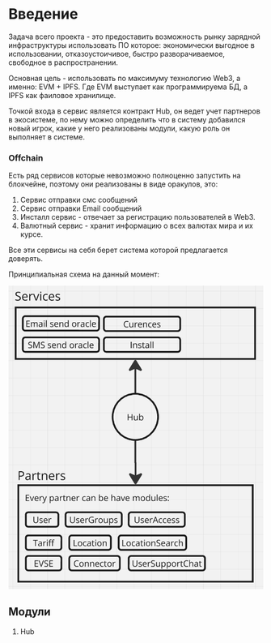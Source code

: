 # Введение

Задача всего проекта - это предоставить возможность рынку зарядной инфраструктуры использовать ПО которое: экономически выгодное в использовании, отказоустоичивое, быстро разворачиваемое, свободное в распространении.

Основная цель - использовать по максимуму технологию Web3, а именно: EVM + IPFS. Где EVM выступает как программируема БД, а IPFS как фаиловое хранилище.

Точкой входа в сервис является контракт Hub, он ведет учет партнеров в экосистеме, по нему можно определить что в систему добавился новый игрок, какие у него реализованы модули, какую роль он выполняет в системе.

### Offchain

Есть ряд сервисов которые невозможно полноценно запустить на блокчейне, поэтому они реализованы в виде оракулов, это:

1) Сервис отправки смс сообщений
2) Сервис отправки Email сообщений
3) Инсталл сервис - отвечает за регистрацию пользователей в Web3.
4) Валютный сервис - хранит информацию о всех валютах мира и их курсе.

Все эти сервисы на себя берет система которой предлагается доверять.

Принципиальная схема на данный момент:

![](assets/20241014_150156_image.png)

## Модули

1) Hub
